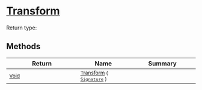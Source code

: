 # [Transform](./Normalize-100663636.md)


Return type:
## Methods

| Return | Name | Summary | 
| --- | --- | --- | 
| <sub>[Void](https://docs.microsoft.com/en-us/dotnet/api/System.Void)</sub><img width=200/>| <sub>[Transform](./Normalize-100663636.md) ( [`Signature`](./../../Signature.md) )</sub>| <sub></sub><img width=200/>| <br>



